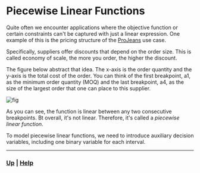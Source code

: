 # Piecewise Linear Functions
Quite often we encounter applications where the objective function or 
certain constraints can't be captured with just a linear expression. One 
example of this is the pricing structure of the 
[ProJeans](https://www.mipwise.com/use-cases/projeans) use case.

Specifically, suppliers offer discounts that depend on the order size. This 
is called economy of scale, the more you order, the higher the discount. 

The figure below abstract that idea. The x-axis is the order quantity and 
the y-axis is the total cost of the order. You can think of the first 
breakpoint, a1, as the minimum order quantity (MOQ) and the last breakpoint, 
a4, as the size of the largest order that one can place to this supplier.

![fig](docs/piecewise_linear.png)

As you can see, the function is linear between any two consecutive breakpoints.
Bt overall, it's not linear. Therefore, it's called a _piecewise linear 
function_.

To model piecewise linear functions, we need to introduce auxiliary 
decision variables, including one binary variable for each interval.  

------------------------------------------------------------------------------


### [Up][up] | [Help][help]

[up]: ../README.md
[help]: ../../../0_help/README.md